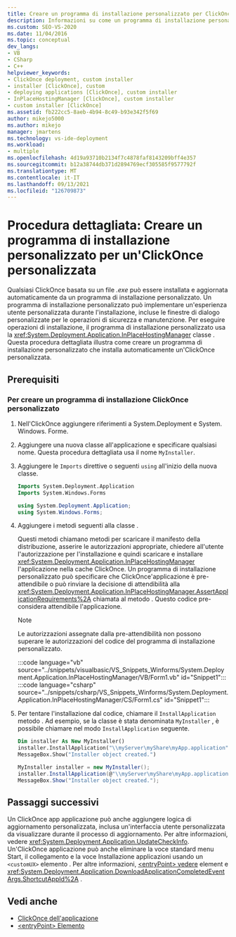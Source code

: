 ```yaml
---
title: Creare un programma di installazione personalizzato per ClickOnce appalta
description: Informazioni su come un programma di installazione personalizzato può installare e aggiornare automaticamente un'ClickOnce in base a un file .exe.
ms.custom: SEO-VS-2020
ms.date: 11/04/2016
ms.topic: conceptual
dev_langs:
- VB
- CSharp
- C++
helpviewer_keywords:
- ClickOnce deployment, custom installer
- installer [ClickOnce], custom
- deploying applications [ClickOnce], custom installer
- InPlaceHostingManager [ClickOnce], custom installer
- custom installer [ClickOnce]
ms.assetid: fb222cc5-8aeb-4b94-8c49-b93e342f5f69
author: mikejo5000
ms.author: mikejo
manager: jmartens
ms.technology: vs-ide-deployment
ms.workload:
- multiple
ms.openlocfilehash: 4d19a93710b2134f7c4878faf8143209bff4e357
ms.sourcegitcommit: b12a38744db371d2894769ecf305585f9577792f
ms.translationtype: MT
ms.contentlocale: it-IT
ms.lasthandoff: 09/13/2021
ms.locfileid: "126709873"
---
```

# <a name="walkthrough-create-a-custom-installer-for-a-clickonce-application"></a>Procedura dettagliata: Creare un programma di installazione personalizzato per un'ClickOnce personalizzata
Qualsiasi ClickOnce basata su un file *.exe* può essere installata e aggiornata automaticamente da un programma di installazione personalizzato. Un programma di installazione personalizzato può implementare un'esperienza utente personalizzata durante l'installazione, incluse le finestre di dialogo personalizzate per le operazioni di sicurezza e manutenzione. Per eseguire operazioni di installazione, il programma di installazione personalizzato usa la <xref:System.Deployment.Application.InPlaceHostingManager> classe . Questa procedura dettagliata illustra come creare un programma di installazione personalizzato che installa automaticamente un'ClickOnce personalizzata.

## <a name="prerequisites"></a>Prerequisiti

### <a name="to-create-a-custom-clickonce-application-installer"></a>Per creare un programma di installazione ClickOnce personalizzato

1. Nell'ClickOnce aggiungere riferimenti a System.Deployment e System. Windows. Forme.

2. Aggiungere una nuova classe all'applicazione e specificare qualsiasi nome. Questa procedura dettagliata usa il nome `MyInstaller`.

3. Aggiungere le `Imports` direttive o seguenti `using` all'inizio della nuova classe.

    ```vb
    Imports System.Deployment.Application
    Imports System.Windows.Forms
    ```

    ```csharp
    using System.Deployment.Application;
    using System.Windows.Forms;
    ```

4. Aggiungere i metodi seguenti alla classe .

     Questi metodi chiamano metodi per scaricare il manifesto della distribuzione, asserire le autorizzazioni appropriate, chiedere all'utente l'autorizzazione per l'installazione e quindi scaricare e installare <xref:System.Deployment.Application.InPlaceHostingManager> l'applicazione nella cache ClickOnce. Un programma di installazione personalizzato può specificare che ClickOnce'applicazione è pre-attendibile o può rinviare la decisione di attendibilità alla <xref:System.Deployment.Application.InPlaceHostingManager.AssertApplicationRequirements%2A> chiamata al metodo . Questo codice pre-considera attendibile l'applicazione.

    > [!NOTE]
    > Le autorizzazioni assegnate dalla pre-attendibilità non possono superare le autorizzazioni del codice del programma di installazione personalizzato.

    :::code language="vb" source="../snippets/visualbasic/VS_Snippets_Winforms/System.Deployment.Application.InPlaceHostingManager/VB/Form1.vb" id="Snippet1":::
    :::code language="csharp" source="../snippets/csharp/VS_Snippets_Winforms/System.Deployment.Application.InPlaceHostingManager/CS/Form1.cs" id="Snippet1":::

5. Per tentare l'installazione dal codice, chiamare il `InstallApplication` metodo . Ad esempio, se la classe è stata denominata `MyInstaller` , è possibile chiamare nel modo `InstallApplication` seguente.

    ```vb
    Dim installer As New MyInstaller()
    installer.InstallApplication("\\myServer\myShare\myApp.application")
    MessageBox.Show("Installer object created.")
    ```

    ```csharp
    MyInstaller installer = new MyInstaller();
    installer.InstallApplication(@"\\myServer\myShare\myApp.application");
    MessageBox.Show("Installer object created.");
    ```

## <a name="next-steps"></a>Passaggi successivi
 Un ClickOnce app applicazione può anche aggiungere logica di aggiornamento personalizzata, inclusa un'interfaccia utente personalizzata da visualizzare durante il processo di aggiornamento. Per altre informazioni, vedere <xref:System.Deployment.Application.UpdateCheckInfo>. Un'ClickOnce applicazione può anche eliminare la voce standard menu Start, il collegamento e la voce Installazione applicazioni usando un `<customUX>` elemento . Per altre informazioni, [ \<entryPoint> vedere](../deployment/entrypoint-element-clickonce-application.md) element e <xref:System.Deployment.Application.DownloadApplicationCompletedEventArgs.ShortcutAppId%2A> .

## <a name="see-also"></a>Vedi anche
- [ClickOnce dell'applicazione](../deployment/clickonce-application-manifest.md)
- [\<entryPoint> Elemento](../deployment/entrypoint-element-clickonce-application.md)

